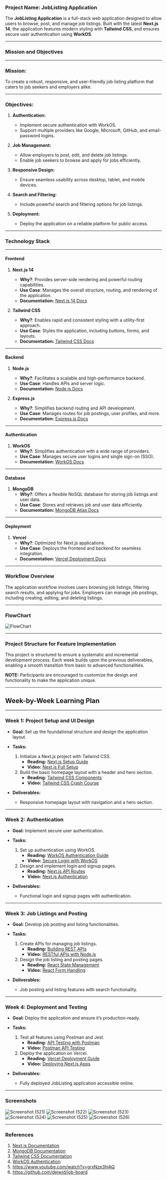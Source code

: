 
### **Project Name: JobListing Application**

The **JobListing Application** is a full-stack web application designed to allow users to browse, post, and manage job listings. Built with the latest **Next.js 14**, the application features modern styling with **Tailwind CSS**, and ensures secure user authentication using **WorkOS**.

---

### **Mission and Objectives**

---

### **Mission:**
To create a robust, responsive, and user-friendly job listing platform that caters to job seekers and employers alike.

---

### **Objectives:**
1. **Authentication:**
   - Implement secure authentication with WorkOS.
   - Support multiple providers like Google, Microsoft, GitHub, and email-password logins.

2. **Job Management:**
   - Allow employers to post, edit, and delete job listings.
   - Enable job seekers to browse and apply for jobs efficiently.

3. **Responsive Design:**
   - Ensure seamless usability across desktop, tablet, and mobile devices.

4. **Search and Filtering:**
   - Include powerful search and filtering options for job listings.

5. **Deployment:**
   - Deploy the application on a reliable platform for public access.

---

### **Technology Stack**

---

#### **Frontend**
1. **Next.js 14**
   - **Why?**: Provides server-side rendering and powerful routing capabilities.
   - **Use Case**: Manages the overall structure, routing, and rendering of the application.
   - **Documentation:** [Next.js 14 Docs](https://nextjs.org/docs)

2. **Tailwind CSS**
   - **Why?**: Enables rapid and consistent styling with a utility-first approach.
   - **Use Case**: Styles the application, including buttons, forms, and layouts.
   - **Documentation:** [Tailwind CSS Docs](https://tailwindcss.com/docs)

---

#### **Backend**
1. **Node.js**
   - **Why?**: Facilitates a scalable and high-performance backend.
   - **Use Case**: Handles APIs and server logic.
   - **Documentation:** [Node.js Docs](https://nodejs.org/en/docs/)

2. **Express.js**
   - **Why?**: Simplifies backend routing and API development.
   - **Use Case**: Manages routes for job postings, user profiles, and more.
   - **Documentation:** [Express.js Docs](https://expressjs.com/)

---

#### **Authentication**
1. **WorkOS**
   - **Why?**: Simplifies authentication with a wide range of providers.
   - **Use Case**: Manages secure user logins and single sign-on (SSO).
   - **Documentation:** [WorkOS Docs](https://workos.com/docs)

---

#### **Database**
1. **MongoDB**
   - **Why?**: Offers a flexible NoSQL database for storing job listings and user data.
   - **Use Case**: Stores and retrieves job and user data efficiently.
   - **Documentation:** [MongoDB Atlas Docs](https://www.mongodb.com/docs/atlas/)

---

#### **Deployment**
1. **Vercel**
   - **Why?**: Optimized for Next.js applications.
   - **Use Case**: Deploys the frontend and backend for seamless integration.
   - **Documentation:** [Vercel Deployment Docs](https://vercel.com/docs)

---

### **Workflow Overview**
The application workflow involves users browsing job listings, filtering search results, and applying for jobs. Employers can manage job postings, including creating, editing, and deleting listings.

---

### **FlowChart**

![FlowChart](https://via.placeholder.com/800x400.png?text=Flowchart+Placeholder)

---

### **Project Structure for Feature Implementation**
This project is structured to ensure a systematic and incremental development process. Each week builds upon the previous deliverables, enabling a smooth transition from basic to advanced functionalities.

**NOTE:** Participants are encouraged to customize the design and functionality to make the application unique.

---

## **Week-by-Week Learning Plan**

---

### **Week 1: Project Setup and UI Design**
- **Goal:** Set up the foundational structure and design the application layout.
- **Tasks:**
  1. Initialize a Next.js project with Tailwind CSS.
     - **Reading:** [Next.js Setup Guide](https://nextjs.org/docs/getting-started)
     - **Video:** [Next.js Full Setup](https://www.youtube.com/watch?v=mfMrivbJAy4)
  2. Build the basic homepage layout with a header and hero section.
     - **Reading:** [Tailwind CSS Components](https://tailwindcss.com/docs)
     - **Video:** [Tailwind CSS Crash Course](https://www.youtube.com/watch?v=UBOj6rqRUME)

- **Deliverables:**
  - Responsive homepage layout with navigation and a hero section.

---

### **Week 2: Authentication**
- **Goal:** Implement secure user authentication.
- **Tasks:**
  1. Set up authentication using WorkOS.
     - **Reading:** [WorkOS Authentication Guide](https://workos.com/docs/authentication)
     - **Video:** [Secure Login with WorkOS](https://www.youtube.com/watch?v=dQw4w9WgXcQ)
  2. Design and implement login and signup pages.
     - **Reading:** [Next.js API Routes](https://nextjs.org/docs/api-routes/introduction)
     - **Video:** [Next.js Authentication](https://www.youtube.com/watch?v=mfMrivbJAy4)

- **Deliverables:**
  - Functional login and signup pages with authentication.

---

### **Week 3: Job Listings and Posting**
- **Goal:** Develop job posting and listing functionalities.
- **Tasks:**
  1. Create APIs for managing job listings.
     - **Reading:** [Building REST APIs](https://expressjs.com/en/starter/basic-routing.html)
     - **Video:** [RESTful APIs with Node.js](https://www.youtube.com/watch?v=pKd0Rpw7O48)
  2. Design the job listing and posting pages.
     - **Reading:** [React State Management](https://reactjs.org/docs/state-and-lifecycle.html)
     - **Video:** [React Form Handling](https://www.youtube.com/watch?v=S0Su4FZ2CnY)

- **Deliverables:**
  - Job posting and listing features with search functionality.

---

### **Week 4: Deployment and Testing**
- **Goal:** Deploy the application and ensure it’s production-ready.
- **Tasks:**
  1. Test all features using Postman and Jest.
     - **Reading:** [API Testing with Postman](https://learning.postman.com/docs)
     - **Video:** [Postman API Testing](https://www.youtube.com/watch?v=VywxIQ2ZXw4)
  2. Deploy the application on Vercel.
     - **Reading:** [Vercel Deployment Guide](https://vercel.com/docs)
     - **Video:** [Deploying Next.js Apps](https://www.youtube.com/watch?v=mTz0GXj8NN0)

- **Deliverables:**
  - Fully deployed JobListing application accessible online.

---
### Screenshots
![Screenshot (521)](https://github.com/user-attachments/assets/8dcbb722-860d-43f7-9552-9fdc0ac0c05c)
![Screenshot (522)](https://github.com/user-attachments/assets/b2fd42e4-47b2-4ca9-b25d-9bc43ad9811e)
![Screenshot (523)](https://github.com/user-attachments/assets/ebc75be2-f8e2-48f7-a39e-4d4611b622c7)
![Screenshot (524)](https://github.com/user-attachments/assets/7edb308a-1c92-4498-9412-cfb63afdea9f)
![Screenshot (525)](https://github.com/user-attachments/assets/def6e9b5-4da6-4f07-86e3-2f706a85373f)
![Screenshot (526)](https://github.com/user-attachments/assets/b7a51b7e-4c4b-493b-953e-66e40967884f)


---


### **References**
1. [Next.js Documentation](https://nextjs.org/docs)
2. [MongoDB Documentation](https://www.mongodb.com/docs/)
3. [Tailwind CSS Documentation](https://tailwindcss.com/docs/)
4. [WorkOS Authentication](https://workos.com/docs/authentication)
5. https://www.youtube.com/watch?v=grxNze3hjAQ
6. https://github.com/dejwid/job-board
